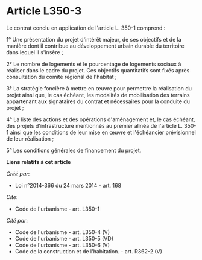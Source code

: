 # Article L350-3

Le contrat conclu en application de l'article L. 350-1 comprend : 

1° Une présentation du projet d'intérêt majeur, de ses objectifs et de la manière dont il contribue au développement urbain
durable du territoire dans lequel il s'insère ; 

2° Le nombre de logements et le pourcentage de logements sociaux à réaliser dans le cadre du projet. Ces objectifs
quantitatifs sont fixés après consultation du comité régional de l'habitat ; 

3° La stratégie foncière à mettre en œuvre pour permettre la réalisation du projet ainsi que, le cas échéant, les modalités
de mobilisation des terrains appartenant aux signataires du contrat et nécessaires pour la conduite du projet ; 

4° La liste des actions et des opérations d'aménagement et, le cas échéant, des projets d'infrastructure mentionnés au
premier alinéa de l'article L. 350-1 ainsi que les conditions de leur mise en œuvre et l'échéancier prévisionnel de leur
réalisation ; 

5° Les conditions générales de financement du projet.

**Liens relatifs à cet article**

_Créé par_:

  - Loi n°2014-366 du 24 mars 2014 - art. 168

_Cite_:

  - Code de l'urbanisme - art. L350-1

_Cité par_:

  - Code de l'urbanisme - art. L350-4 (V)
  - Code de l'urbanisme - art. L350-5 (VD)
  - Code de l'urbanisme - art. L350-6 (V)
  - Code de la construction et de l'habitation. - art. R362-2 (V)
